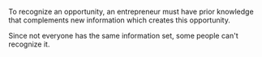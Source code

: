 To recognize an opportunity, an entrepreneur must have prior knowledge that complements new information which creates this opportunity. 

Since not everyone has the same information set, some people can't recognize it.